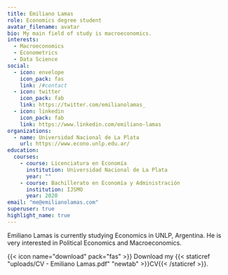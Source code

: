 ```yaml
---
title: Emiliano Lamas
role: Economics degree student
avatar_filename: avatar
bio: My main field of study is macroeconomics.
interests:
  - Macroeconomics
  - Econometrics
  - Data Science
social:
  - icon: envelope
    icon_pack: fas
    link: /#contact
  - icon: twitter
    icon_pack: fab
    link: https://twitter.com/emilianolamas_
  - icon: linkedin
    icon_pack: fab
    link: https://www.linkedin.com/emiliano-lamas
organizations:
  - name: Universidad Nacional de La Plata
    url: https://www.econo.unlp.edu.ar/
education:
  courses:
    - course: Licenciatura en Economía
      institution: Universidad Nacional de La Plata
      year: ""
    - course: Bachillerato en Economía y Administración
      institution: IJSMO
      year: 2020
email: "me@emilianolamas.com"
superuser: true
highlight_name: true
---
```

Emiliano Lamas is currently studying Economics in UNLP, Argentina. He is very interested in Political Economics and Macroeconomics.

{{< icon name="download" pack="fas" >}} Download my {{< staticref "uploads/CV - Emiliano Lamas.pdf" "newtab" >}}CV{{< /staticref >}}.